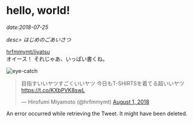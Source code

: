 # hello, world!

*date:2018-07-25*

*desc> はじめのごあいさつ*

[hrfmmymt/iiyatsu](https://github.com/hrfmmymt/iiyatsu)  
オイース！ それじゃあ、いっぱい書くね。

![eye-catch](/static/img/posts/20180725.jpg=780x1040)

<amp-youtube
  data-videoid="vI8cDhfSiNE"
  layout="responsive"
  width="480" height="270"></amp-youtube>

<!-- 属性改行不可 -->
<amp-twitter width="375" height="472" layout="responsive" data-tweetid="1024328440923602949">
  <blockquote placeholder>
    <p>目指すいいヤツすごくいいヤツ 今日もT-SHIRTSを着てる超いいヤツ<a href="https://t.co/KXbPVK8swL">https://t.co/KXbPVK8swL</a>
    </p>&mdash; Hirofumi Miyamoto (@hrfmmymt)
    <a href="https://twitter.com/hrfmmymt/status/1024328440923602949">August 1, 2018</a>
  </blockquote>
  <div fallback>
    An error occurred while retrieving the Tweet. It might have been deleted.
  </div>
</amp-twitter>

<amp-gist
  data-gistid="b9bb35bc68df68259af94430f012425f"
  layout="fixed-height"
  height="225">
</amp-gist>

<amp-soundcloud height=657
  layout="fixed-height"
  data-trackid="8679644"
  data-visual="true"></amp-soundcloud>

<amp-instagram
  data-shortcode="BkfJtE7hFt-"
  data-captioned
  width="400"
  height="400"
  layout="responsive">
</amp-instagram>